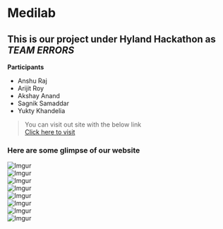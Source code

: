 # Medilab

## This is our project under Hyland Hackathon as _TEAM ERRORS_<br>

**Participants**<br>
- Anshu Raj
- Arijit Roy
- Akshay Anand
- Sagnik Samaddar
- Yukty Khandelia



> You can visit out site with the below link <br>
> [Click here to visit](https://anandakshay23.github.io/medilab.github.io/)


### Here are some glimpse of our website

![Imgur](https://i.imgur.com/d4g0x80.png)<br>
![Imgur](https://i.imgur.com/eCUYrm0.png)<br>
![Imgur](https://i.imgur.com/IeUY73g.png)<br>
![Imgur](https://i.imgur.com/rpmogeD.png)<br>
![Imgur](https://i.imgur.com/uutTQLv.png)<br>
![Imgur](https://i.imgur.com/9BaAHQ8.png)<br>
![Imgur](https://i.imgur.com/4OW0WbD.png)<br>
![Imgur](https://i.imgur.com/NTDS2NB.png)<br>